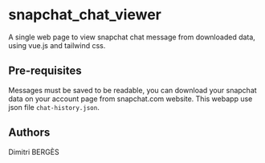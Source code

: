 # snapchat_chat_viewer

A single web page to view snapchat chat message from downloaded data, using vue.js and tailwind css.

## Pre-requisites

Messages must be saved to be readable, you can download your snapchat data on your account page from snapchat.com website.
This webapp use json file `chat-history.json`.

## Authors

Dimitri BERGÈS
